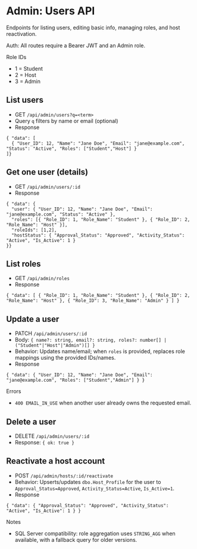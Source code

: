 # Admin: Users API

Endpoints for listing users, editing basic info, managing roles, and host reactivation.

Auth: All routes require a Bearer JWT and an Admin role.

Role IDs
- 1 = Student
- 2 = Host
- 3 = Admin

## List users
- GET `/api/admin/users?q=<term>`
- Query `q` filters by name or email (optional)
- Response
```
{ "data": [
  { "User_ID": 12, "Name": "Jane Doe", "Email": "jane@example.com", "Status": "Active", "Roles": ["Student","Host"] }
]}
```

## Get one user (details)
- GET `/api/admin/users/:id`
- Response
```
{ "data": {
  "user": { "User_ID": 12, "Name": "Jane Doe", "Email": "jane@example.com", "Status": "Active" },
  "roles": [{ "Role_ID": 1, "Role_Name": "Student" }, { "Role_ID": 2, "Role_Name": "Host" }],
  "roleIds": [1,2],
  "hostStatus": { "Approval_Status": "Approved", "Activity_Status": "Active", "Is_Active": 1 }
}}
```

## List roles
- GET `/api/admin/roles`
- Response
```
{ "data": [ { "Role_ID": 1, "Role_Name": "Student" }, { "Role_ID": 2, "Role_Name": "Host" }, { "Role_ID": 3, "Role_Name": "Admin" } ] }
```

## Update a user
- PATCH `/api/admin/users/:id`
- Body: `{ name?: string, email?: string, roles?: number[] | ("Student"|"Host"|"Admin")[] }`
- Behavior: Updates name/email; when `roles` is provided, replaces role mappings using the provided IDs/names.
- Response
```
{ "data": { "User_ID": 12, "Name": "Jane Doe", "Email": "jane@example.com", "Roles": ["Student","Admin"] } }
```

Errors
- `400 EMAIL_IN_USE` when another user already owns the requested email.

## Delete a user
- DELETE `/api/admin/users/:id`
- Response: `{ ok: true }`

## Reactivate a host account
- POST `/api/admin/hosts/:id/reactivate`
- Behavior: Upserts/updates `dbo.Host_Profile` for the user to `Approval_Status=Approved`, `Activity_Status=Active`, `Is_Active=1`.
- Response
```
{ "data": { "Approval_Status": "Approved", "Activity_Status": "Active", "Is_Active": 1 } }
```

Notes
- SQL Server compatibility: role aggregation uses `STRING_AGG` when available, with a fallback query for older versions.
